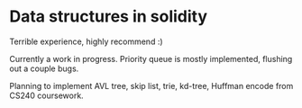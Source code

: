 # Data structures in solidity

Terrible experience, highly recommend :)

Currently a work in progress. Priority queue is mostly implemented, flushing out a couple bugs.

Planning to implement AVL tree, skip list, trie, kd-tree, Huffman encode from CS240 coursework.
